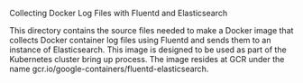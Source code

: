 Collecting Docker Log Files with Fluentd and Elasticsearch

This directory contains the source files needed to make a Docker image that collects Docker container log files using Fluentd and sends them to an instance of Elasticsearch. This image is designed to be used as part of the Kubernetes cluster bring up process. The image resides at GCR under the name gcr.io/google-containers/fluentd-elasticsearch.
